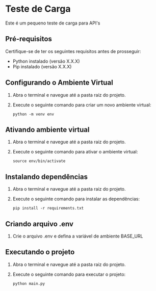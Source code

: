 # Teste de Carga

Este é um pequeno teste de carga para API's
## Pré-requisitos

Certifique-se de ter os seguintes requisitos antes de prosseguir:

- Python instalado (versão X.X.X)
- Pip instalado (versão X.X.X)

## Configurando o Ambiente Virtual

1. Abra o terminal e navegue até a pasta raiz do projeto.

2. Execute o seguinte comando para criar um novo ambiente virtual:

   ```shell
   python -m venv env

## Ativando ambiente virtual

1. Abra o terminal e navegue até a pasta raiz do projeto.
2. Execute o seguinte comando para ativar o ambiente virtual:

   ```shell
   source env/bin/activate

## Instalando dependências

1. Abra o terminal e navegue até a pasta raiz do projeto.
2. Execute o seguinte comando para instalar as dependências:

   ```shell
   pip install -r requirements.txt

## Criando arquivo .env

1. Crie o arquivo .env e defina a variável de ambiente BASE_URL

## Executando o projeto

1. Abra o terminal e navegue até a pasta raiz do projeto.
2. Execute o seguinte comando para executar o projeto:

   ```shell
   python main.py

